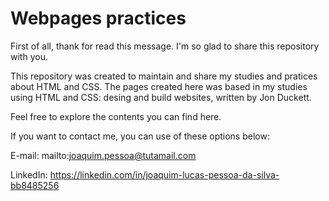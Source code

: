 # Webpages practices

First of all, thank for read this message. I'm so glad to share this repository with you.

This repository was created to maintain and share my studies and pratices about HTML and CSS. The pages created here was based in my studies using HTML and CSS: desing and build websites, written by Jon Duckett.

Feel free to explore the contents you can find here.

If you want to contact me, you can use of these options below:

E-mail: mailto:joaquim.pessoa@tutamail.com

LinkedIn: https://linkedin.com/in/joaquim-lucas-pessoa-da-silva-bb8485256
